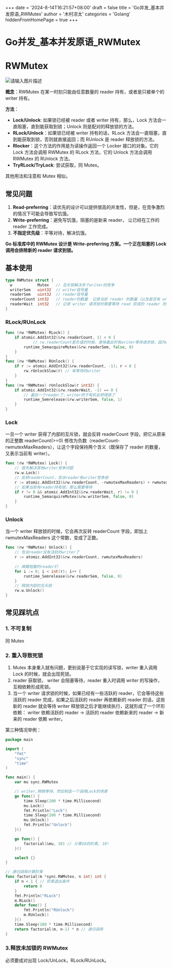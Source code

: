 +++
date = '2024-8-14T16:21:57+08:00'
draft = false
title = 'Go并发_基本并发原语_RWMutex'
author = '木村凉太'
categories = 'Golang'
hiddenFromHomePage = true 
+++

# Go并发_基本并发原语_RWMutex

# RWMutex

![请输入图片描述](http://mucunliangtai.com/usr/uploads/2024/08/2090840451.jpg)

**概念**：RWMutex 在某一时刻只能由任意数量的 reader 持有，或者是只被单个的 writer 持有。

**方法**：

* **Lock/Unlock**: 如果锁已经被 reader 或者 writer 持有，那么，Lock 方法会一直阻塞，直到能获取到锁；Unlock 则是配对的释放锁的方法。
* **RLock/Unlock**：如果锁已经被 writer 持有的话，RLock 方法会一直阻塞，直到能获取到锁，否则就直接返回；而 RUnlock 是 reader 释放锁的方法。
* **Rlocker**：这个方法的作用是为读操作返回一个 Locker 接口的对象。它的 Lock 方法会调用 RWMutex 的 RLock 方法，它的 Unlock 方法会调用 RWMutex 的 RUnlock 方法。
* **TryRLock/TryLock**: 尝试获取，同 Mutex。

其他用法和注意和 Mutex 相似。

## 常见问题

1. **Read-preferring**：读优先的设计可以提供很高的并发性，但是，在竞争激烈的情况下可能会导致写饥饿。
2. **Write-preferring**：避免写饥饿，阻塞的是新来 reader， 让已经在工作的 reader 工作完成。
3. **不指定优先级**：平等对待，解决饥饿。

**Go 标准库中的 RWMutex 设计是 Write-preferring 方案。一个正在阻塞的 Lock 调用会排除新的 reader 请求到锁。**

## 基本使用

```go
type RWMutex struct {
  w           Mutex   // 互斥锁解决多个writer的竞争
  writerSem   uint32  // writer信号量
  readerSem   uint32  // reader信号量
  readerCount int32   // reader的数量  记录当前 reader 的数量（以及是否有 writer 竞争锁）
  readerWait  int32   // 记录 writer 请求锁时需要等待 read 完成的 reader 的数量
}
```

### RLock/RUnLock

```go
func (rw *RWMutex) RLock() {
    if atomic.AddInt32(&rw.readerCount, 1) < 0 {
            // rw.readerCount是负值的时候，意味着此时有writer等待请求锁，因为writer优先级高，所以把后来的reader阻塞休眠
        runtime_SemacquireMutex(&rw.readerSem, false, 0)
    }
}
func (rw *RWMutex) RUnlock() {
    if r := atomic.AddInt32(&rw.readerCount, -1); r < 0 {
        rw.rUnlockSlow(r) // 有等待的writer
    }
}
func (rw *RWMutex) rUnlockSlow(r int32) {
    if atomic.AddInt32(&rw.readerWait, -1) == 0 {
        // 最后一个reader了，writer终于有机会获得锁了
        runtime_Semrelease(&rw.writerSem, false, 1)
    }
}
```

### Lock

一旦一个 writer 获得了内部的互斥锁，就会反转 readerCount 字段，把它从原来的正整数 readerCount(>=0) 修改为负数（readerCount-rwmutexMaxReaders），让这个字段保持两个含义（既保存了 reader 的数量，又表示当前有 writer）。

```go
func (rw *RWMutex) Lock() {
    // 首先解决其他writer竞争问题
    rw.w.Lock()
    // 反转readerCount，告诉reader有writer竞争锁
    r := atomic.AddInt32(&rw.readerCount, -rwmutexMaxReaders) + rwmutexMaxReaders
    // 如果当前有reader持有锁，那么需要等待
    if r != 0 && atomic.AddInt32(&rw.readerWait, r) != 0 {
        runtime_SemacquireMutex(&rw.writerSem, false, 0)
    }
}
```

### Unlock

当一个 writer 释放锁的时候，它会再次反转 readerCount 字段，即加上 rwmutexMaxReaders 这个常数，变成了正数。

```go
func (rw *RWMutex) Unlock() {
    // 告诉reader没有活跃的writer了
    r := atomic.AddInt32(&rw.readerCount, rwmutexMaxReaders)
  
    // 唤醒阻塞的reader们
    for i := 0; i < int(r); i++ {
        runtime_Semrelease(&rw.readerSem, false, 0)
    }
    // 释放内部的互斥锁
    rw.w.Unlock()
}
```

## 常见踩坑点

### 1. 不可复制

同 Mutex

### 2. 重入导致死锁

1. Mutex 本身重入就有问题，更别说基于它实现的读写锁，writer 重入调用 Lock  的时候，就会出现死锁。
2. reader 获取锁， writer 会阻塞等待，reader 重入时调用 writer 的写操作，互相依赖形成死锁。
3. 当一个 writer 请求锁的时候，如果已经有一些活跃的 reader，它会等待这些活跃的 reader 完成，如果之后活跃的 reader 再依赖新的 reader 的话，这些新的 reader 就会等待 writer 释放锁之后才能继续执行，这就形成了一个环形依赖：
   writer 依赖活跃的 reader -> 活跃的 reader 依赖新来的 reader -> 新来的 reader 依赖 writer。

第三种情况举例：

```go
package main

import (
	"fmt"
	"sync"
	"time"
)

func main() {
	var mu sync.RWMutex

	// writer,稍微等待，然后制造一个调用Lock的场景
	go func() {
		time.Sleep(200 * time.Millisecond)
		mu.Lock()
		fmt.Println("Lock")
		time.Sleep(100 * time.Millisecond)
		mu.Unlock()
		fmt.Println("Unlock")
	}()

	go func() {
		factorial(&mu, 10) // 计算10的阶乘, 10!
	}()

	select {}
}

// 递归调用计算阶乘
func factorial(m *sync.RWMutex, n int) int {
	if n < 1 { // 阶乘退出条件
		return 0
	}
	fmt.Println("RLock")
	m.RLock()
	defer func() {
		fmt.Println("RUnlock")
		m.RUnlock()
	}()
	time.Sleep(100 * time.Millisecond)
	return factorial(m, n-1) * n // 递归调用
}
```

### 3.释放未加锁的 RWMutex

必须要成对出现 Lock/UnLock，RLock/RUnLock。